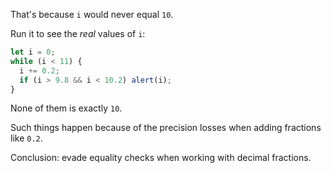 That's because `i` would never equal `10`.

Run it to see the _real_ values of `i`:

```js run
let i = 0;
while (i < 11) {
  i += 0.2;
  if (i > 9.8 && i < 10.2) alert(i);
}
```

None of them is exactly `10`.

Such things happen because of the precision losses when adding fractions like `0.2`.

Conclusion: evade equality checks when working with decimal fractions.

